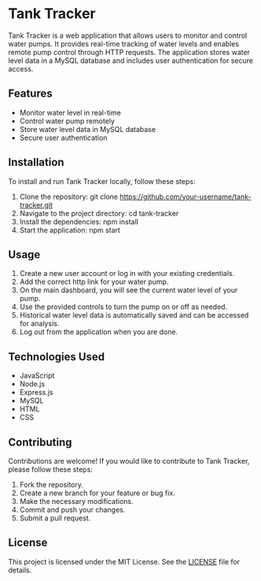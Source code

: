 # Tank Tracker

Tank Tracker is a web application that allows users to monitor and control water pumps. It provides real-time tracking of water levels and enables remote pump control through HTTP requests. The application stores water level data in a MySQL database and includes user authentication for secure access.

## Features

- Monitor water level in real-time
- Control water pump remotely
- Store water level data in MySQL database
- Secure user authentication

## Installation

To install and run Tank Tracker locally, follow these steps:

1. Clone the repository: git clone https://github.com/your-username/tank-tracker.git
2. Navigate to the project directory: cd tank-tracker
3. Install the dependencies: npm install
4. Start the application: npm start

## Usage

1. Create a new user account or log in with your existing credentials.
2. Add the correct http link for your water pump.
3. On the main dashboard, you will see the current water level of your pump.
4. Use the provided controls to turn the pump on or off as needed.
5. Historical water level data is automatically saved and can be accessed for analysis.
6. Log out from the application when you are done.

## Technologies Used

- JavaScript
- Node.js
- Express.js
- MySQL
- HTML
- CSS

## Contributing

Contributions are welcome! If you would like to contribute to Tank Tracker, please follow these steps:

1. Fork the repository.
2. Create a new branch for your feature or bug fix.
3. Make the necessary modifications.
4. Commit and push your changes.
5. Submit a pull request.

## License

This project is licensed under the MIT License. See the [LICENSE](LICENSE) file for details.


